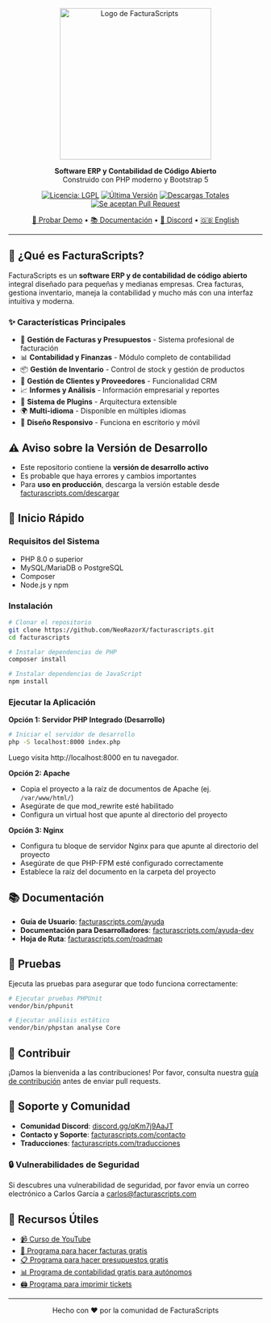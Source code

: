 <p align="center">
  <a href="https://facturascripts.com">
    <img src="https://upload.wikimedia.org/wikipedia/commons/d/de/Logo-FacturaScripts.png" width="300" title="Logo de FacturaScripts" alt="Logo de FacturaScripts">
  </a>
</p>

<p align="center">
  <strong>Software ERP y Contabilidad de Código Abierto</strong><br>
  Construido con PHP moderno y Bootstrap 5
</p>

<p align="center">
  <a href="https://opensource.org/licenses/LGPL"><img src="https://img.shields.io/badge/license-LGPL-green.svg?color=2670c9&style=for-the-badge&label=License&logoColor=000000&labelColor=ececec" alt="Licencia: LGPL"></a>
  <a href="https://github.com/NeoRazorX/facturascripts/releases/latest"><img src="https://img.shields.io/github/v/release/NeoRazorX/facturascripts?style=for-the-badge&logo=github&logoColor=white" alt="Última Versión"></a>
  <a href="https://github.com/NeoRazorX/facturascripts/releases"><img src="https://img.shields.io/github/downloads/NeoRazorX/facturascripts/total?style=for-the-badge&logo=github&logoColor=white" alt="Descargas Totales"></a>
  <a href="https://github.com/NeoRazorX/facturascripts/pulls"><img alt="Se aceptan Pull Request" src="https://img.shields.io/badge/PRs_Welcome-brightgreen?style=for-the-badge"></a>
</p>

<p align="center">
  <a href="https://facturascripts.com/probar-online">🚀 Probar Demo</a> •
  <a href="#-documentación">📚 Documentación</a> •
  <a href="https://discord.gg/qKm7j9AaJT">💬 Discord</a> •
  <a href="README.md">🇬🇧 English</a>
</p>

---

## 🎯 ¿Qué es FacturaScripts?

FacturaScripts es un **software ERP y de contabilidad de código abierto** integral diseñado para pequeñas y medianas empresas. Crea facturas, gestiona inventario, maneja la contabilidad y mucho más con una interfaz intuitiva y moderna.

### ✨ Características Principales

- 🧾 **Gestión de Facturas y Presupuestos** - Sistema profesional de facturación
- 📊 **Contabilidad y Finanzas** - Módulo completo de contabilidad
- 📦 **Gestión de Inventario** - Control de stock y gestión de productos
- 👥 **Gestión de Clientes y Proveedores** - Funcionalidad CRM
- 📈 **Informes y Análisis** - Información empresarial y reportes
- 🔌 **Sistema de Plugins** - Arquitectura extensible
- 🌍 **Multi-idioma** - Disponible en múltiples idiomas
- 📱 **Diseño Responsivo** - Funciona en escritorio y móvil

## ⚠️ Aviso sobre la Versión de Desarrollo

- Este repositorio contiene la **versión de desarrollo activo**
- Es probable que haya errores y cambios importantes
- Para **uso en producción**, descarga la versión estable desde [facturascripts.com/descargar](https://facturascripts.com/descargar)

## 🚀 Inicio Rápido

### Requisitos del Sistema
- PHP 8.0 o superior
- MySQL/MariaDB o PostgreSQL
- Composer
- Node.js y npm

### Instalación

```bash
# Clonar el repositorio
git clone https://github.com/NeoRazorX/facturascripts.git
cd facturascripts

# Instalar dependencias de PHP
composer install

# Instalar dependencias de JavaScript
npm install
```

### Ejecutar la Aplicación

**Opción 1: Servidor PHP Integrado (Desarrollo)**
```bash
# Iniciar el servidor de desarrollo
php -S localhost:8000 index.php
```
Luego visita http://localhost:8000 en tu navegador.

**Opción 2: Apache**
- Copia el proyecto a la raíz de documentos de Apache (ej. `/var/www/html/`)
- Asegúrate de que mod_rewrite esté habilitado
- Configura un virtual host que apunte al directorio del proyecto

**Opción 3: Nginx**
- Configura tu bloque de servidor Nginx para que apunte al directorio del proyecto
- Asegúrate de que PHP-FPM esté configurado correctamente
- Establece la raíz del documento en la carpeta del proyecto

## 📚 Documentación

- **Guía de Usuario**: [facturascripts.com/ayuda](https://facturascripts.com/ayuda)
- **Documentación para Desarrolladores**: [facturascripts.com/ayuda-dev](https://facturascripts.com/ayuda-dev)
- **Hoja de Ruta**: [facturascripts.com/roadmap](https://facturascripts.com/roadmap)

## 🧪 Pruebas

Ejecuta las pruebas para asegurar que todo funciona correctamente:

```bash
# Ejecutar pruebas PHPUnit
vendor/bin/phpunit

# Ejecutar análisis estático
vendor/bin/phpstan analyse Core
```

## 🤝 Contribuir

¡Damos la bienvenida a las contribuciones! Por favor, consulta nuestra [guía de contribución](https://facturascripts.com/colabora) antes de enviar pull requests.

## 💬 Soporte y Comunidad

- **Comunidad Discord**: [discord.gg/qKm7j9AaJT](https://discord.gg/qKm7j9AaJT)
- **Contacto y Soporte**: [facturascripts.com/contacto](https://facturascripts.com/contacto)
- **Traducciones**: [facturascripts.com/traducciones](https://facturascripts.com/traducciones)

### 🔒 Vulnerabilidades de Seguridad

Si descubres una vulnerabilidad de seguridad, por favor envía un correo electrónico a Carlos García a [carlos@facturascripts.com](mailto:carlos@facturascripts.com)

## 🔗 Recursos Útiles

- [📹 Curso de YouTube](https://www.youtube.com/watch?v=rGopZA3ErzE&list=PLNxcJ5CWZ8V6nfeVu6vieKI_d8a_ObLfY)
- [🧾 Programa para hacer facturas gratis](https://facturascripts.com/programa-para-hacer-facturas)
- [📋 Programa para hacer presupuestos gratis](https://facturascripts.com/programa-de-presupuestos)
- [📊 Programa de contabilidad gratis para autónomos](https://facturascripts.com/software-contabilidad)
- [🖨️ Programa para imprimir tickets](https://facturascripts.com/remote-printer)

---

<p align="center">
  Hecho con ❤️ por la comunidad de FacturaScripts
</p>